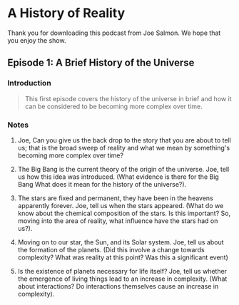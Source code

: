 A History of Reality
====================

Thank you for downloading this podcast from Joe Salmon. We hope that you enjoy the show.

Episode 1: A Brief History of the Universe
-------------------------------

### Introduction
> This first episode covers the history of the universe in brief and how it can be considered to be becoming more complex over time.

### Notes
1. Joe, Can you give us the back drop to the story that you are about to tell us; that is the broad sweep of reality and what we mean by something's becoming more complex over time?

1. The Big Bang is the current theory of the origin of the universe. Joe, tell us how this idea was introduced. (What evidence is there for the Big Bang What does it mean for the history of the universe?).

1. The stars are fixed and permanent, they have been in the heavens apparently forever. Joe, tell us when the stars appeared. (What do we know about the chemical composition of the stars. Is this important? So, moving into the area of reality, what influence have the stars had on us?).

1. Moving on to our star, the Sun, and its Solar system. Joe, tell us about the formation of the planets. (Did this involve a change towards complexity? What was reality at this point? Was this a significant event)

1. Is the existence of planets necessary for life itself? Joe, tell us whether the emergence of living things lead to an increase in complexity. (What about interactions? Do interactions themselves cause an increase in complexity).
